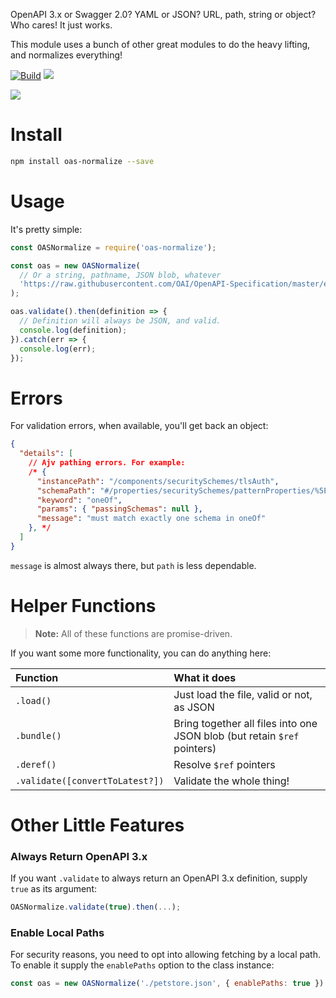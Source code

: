 OpenAPI 3.x or Swagger 2.0? YAML or JSON? URL, path, string or object? Who cares! It just works.

This module uses a bunch of other great modules to do the heavy lifting, and normalizes everything!

[![Build](https://github.com/readmeio/oas-normalize/workflows/CI/badge.svg)](https://github.com/readmeio/oas-normalize/) [![](https://img.shields.io/npm/v/oas-normalize)](https://npm.im/oas-normalize)

[![](https://d3vv6lp55qjaqc.cloudfront.net/items/1M3C3j0I0s0j3T362344/Untitled-2.png)](https://readme.com)

# Install

```bash
npm install oas-normalize --save
```

# Usage

It's pretty simple:

```javascript
const OASNormalize = require('oas-normalize');

const oas = new OASNormalize(
  // Or a string, pathname, JSON blob, whatever
  'https://raw.githubusercontent.com/OAI/OpenAPI-Specification/master/examples/v3.0/petstore-expanded.yaml'
);

oas.validate().then(definition => {
  // Definition will always be JSON, and valid.
  console.log(definition);
}).catch(err => {
  console.log(err);
});
```

# Errors

For validation errors, when available, you'll get back an object:

```json
{
  "details": [
    // Ajv pathing errors. For example:
    /* {
      "instancePath": "/components/securitySchemes/tlsAuth",
      "schemaPath": "#/properties/securitySchemes/patternProperties/%5E%5Ba-zA-Z0-9%5C.%5C-_%5D%2B%24/oneOf",
      "keyword": "oneOf",
      "params": { "passingSchemas": null },
      "message": "must match exactly one schema in oneOf"
    }, */
  ]
}
```

`message` is almost always there, but `path` is less dependable.

# Helper Functions

> **Note:** All of these functions are promise-driven.

If you want some more functionality, you can do anything here:

| Function | What it does |
| :--- | :--- |
| `.load()` | Just load the file, valid or not, as JSON |
| `.bundle()` | Bring together all files into one JSON blob (but retain `$ref` pointers) |
| `.deref()` | Resolve `$ref` pointers |
| `.validate([convertToLatest?])` | Validate the whole thing! |

# Other Little Features

### Always Return OpenAPI 3.x

If you want `.validate` to always return an OpenAPI 3.x definition, supply `true` as its argument:

```js
OASNormalize.validate(true).then(...);
```

### Enable Local Paths

For security reasons, you need to opt into allowing fetching by a local path. To enable it supply the `enablePaths` option to the class instance:

```js
const oas = new OASNormalize('./petstore.json', { enablePaths: true })
```
